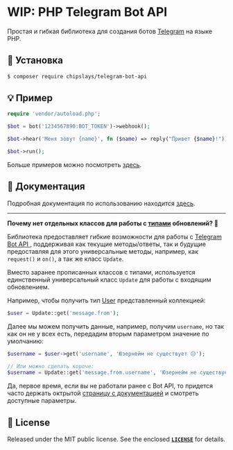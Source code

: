# WIP: PHP Telegram Bot API

Простая и гибкая библиотека для создания ботов [Telegram](https://telegram.org/) на языке PHP.

## 👷 Установка

```bash
$ composer require chipslays/telegram-bot-api
```

## 💡 Пример
```php 
require 'vendor/autoload.php';

$bot = bot('1234567890:BOT_TOKEN')->webhook();

$bot->hear('Меня зовут {name}', fn ($name) => reply("Привет {$name}!"));

$bot->run();
```

Больше примеров можно посмотреть [здесь](https://github.com/aethletic/telegram-bot-api/tree/master/examples).

## 📖 Документация

Подробная документация по использованию находится [здесь](https://github.com/chipslays/telegram-bot-api/tree/master/docs).

---

**Почему нет отдельных классов для работы с [типами](https://core.telegram.org/bots/api#available-types) обновлений? 🤨**

Библиотека предоставляет гибкие возможности для работы с [Telegram Bot API ](https://core.telegram.org/bots/api), поддерживая как текущие методы/ответы, так и будущие предоставляя для этого универсальные методы, например, как `request()` и `on()`, а так же класс `Update`.

Вместо заранее прописанных классов с типами, используется единственный универсальный класс `Update` для работы с входящим обновлением. 

Например, чтобы получить тип [User](https://core.telegram.org/bots/api#user) представленный коллекцией: 

```php
$user = Update::get('message.from');
```

Далее мы можем получить данные, например, получим `username`, но так как он не у всех есть, передадим вторым параметром значение по умолчанию:

```php
$username = $user->get('username', 'Юзернейм не существует 😥');

// Или можно сделать короче:
$username = Update::get('message.from.username', 'Юзернейм не существует 😥');
```

Да, первое время, если вы не работали ранее с Bot API, то придется часто держать октрытой [страницу с документацией](https://core.telegram.org/bots/api) и смотреть доступные параметры.

## 🔑 License
Released under the MIT public license. See the enclosed [**`LICENSE`**](https://github.com/aethletic/telegram-bot-api/blob/master/license) for details.
